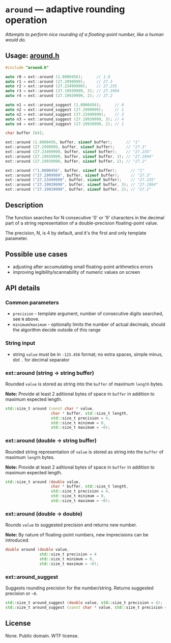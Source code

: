 ﻿# `around` — adaptive rounding operation
*Attempts to perform nice rounding of a floating-point number, like a human would do.*

## Usage: [around.h](around.h)

```cpp
#include "around.h"

auto r0 = ext::around (1.0000456);      // 1.0
auto r1 = ext::around (27.2999999);     // 27.3
auto r2 = ext::around (27.23499999);    // 27.235
auto r3 = ext::around (27.19939999, 3); // 27.1994
auto r4 = ext::around (27.19939999, 2); // 27.2

auto n1 = ext::around_suggest (1.0000456);      // 0
auto n2 = ext::around_suggest (27.2999999);     // 1
auto n2 = ext::around_suggest (27.23499999);    // 3
auto n3 = ext::around_suggest (27.19939999, 3); // 4
auto n4 = ext::around_suggest (27.19939999, 2); // 1

char buffer [64];

ext::around (1.0000456, buffer, sizeof buffer);      // "1"
ext::around (27.2999999, buffer, sizeof buffer);     // "27.3"
ext::around (27.23499999, buffer, sizeof buffer);    // "27.235"
ext::around (27.19939999, buffer, sizeof buffer, 3); // "27.1994"
ext::around (27.19939999, buffer, sizeof buffer, 2); // "27.2"

ext::around ("1.0000456", buffer, sizeof buffer);      // "1"
ext::around ("27.2999999", buffer, sizeof buffer);     // "27.3"
ext::around ("27.23499999", buffer, sizeof buffer);    // "27.235"
ext::around ("27.19939999", buffer, sizeof buffer, 3); // "27.1994"
ext::around ("27.19939999", buffer, sizeof buffer, 2); // "27.2"
```

## Description

The function searches for N consecutive '0' or '9' characters in the decimal part of
a string representation of a double-precision floating-point value.

The precision, N, is 4 by default, and it's the first and only template parameter.

## Possible use cases

* adjusting after accumulating small floating-point arithmetics errors
* improving legibility/scannability of numeric values on screen

## API details

### Common parameters

* `precision` - template argument, number of consecutive digits searched, see `N` above.
* `minimum`/`maximum` - optionally limits the number of actual decimals, should the algorithm decide outside of this range

### String input

* string `value` must be in `-123.456` format; no extra spaces, simple minus, dot `.` for decimal separator

### ext::around (string -> string buffer)

Rounded `value` is stored as string into the `buffer` of maximum `length` bytes.

**Note:** Provide at least 2 aditional bytes of space in `buffer` in addition to maximum expected length.

```cpp
std::size_t around (const char * value,
                    char * buffer, std::size_t length,
                    std::size_t precision = 4,
                    std::size_t minimum = 0,
                    std::size_t maximum = ~0);
```

### ext::around (double -> string buffer)

Rounded string representation of `value` is stored as string into the `buffer` of maximum `length` bytes.

**Note:** Provide at least 2 aditional bytes of space in `buffer` in addition to maximum expected length.

```cpp
std::size_t around (double value,
                    char * buffer, std::size_t length,
                    std::size_t precision = 4,
                    std::size_t minimum = 0,
                    std::size_t maximum = ~0);
```

### ext::around (double -> double)

Rounds `value` to suggested precision and returns new number.

**Note:** By nature of floating-point numbers, new imprecisions can be introduced.

```cpp
double around (double value,
               std::size_t precision = 4
               std::size_t minimum = 0,
               std::size_t maximum = ~0);
```

### ext::around_suggest

Suggests rounding precision for the number/string. Returns suggested precision or `~0`.

```cpp
std::size_t around_suggest (double value, std::size_t precision = 4);
std::size_t around_suggest (const char * value, std::size_t precision = 4);
```

## License

None. Public domain. WTF license.
